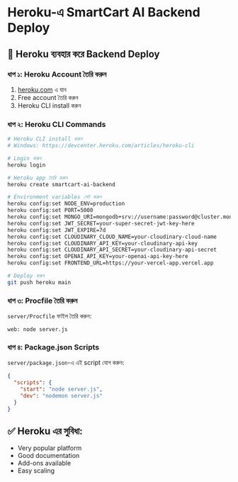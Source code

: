 # Heroku-এ SmartCart AI Backend Deploy

## 🚀 Heroku ব্যবহার করে Backend Deploy

### **ধাপ ১: Heroku Account তৈরি করুন**
1. [heroku.com](https://heroku.com) এ যান
2. Free account তৈরি করুন
3. Heroku CLI install করুন

### **ধাপ ২: Heroku CLI Commands**
```bash
# Heroku CLI install করুন
# Windows: https://devcenter.heroku.com/articles/heroku-cli

# Login করুন
heroku login

# Heroku app তৈরি করুন
heroku create smartcart-ai-backend

# Environment variables সেট করুন
heroku config:set NODE_ENV=production
heroku config:set PORT=5000
heroku config:set MONGO_URI=mongodb+srv://username:password@cluster.mongodb.net/smartcart-ai
heroku config:set JWT_SECRET=your-super-secret-jwt-key-here
heroku config:set JWT_EXPIRE=7d
heroku config:set CLOUDINARY_CLOUD_NAME=your-cloudinary-cloud-name
heroku config:set CLOUDINARY_API_KEY=your-cloudinary-api-key
heroku config:set CLOUDINARY_API_SECRET=your-cloudinary-api-secret
heroku config:set OPENAI_API_KEY=your-openai-api-key-here
heroku config:set FRONTEND_URL=https://your-vercel-app.vercel.app

# Deploy করুন
git push heroku main
```

### **ধাপ ৩: Procfile তৈরি করুন**
`server/Procfile` ফাইল তৈরি করুন:
```
web: node server.js
```

### **ধাপ ৪: Package.json Scripts**
`server/package.json`-এ এই script যোগ করুন:
```json
{
  "scripts": {
    "start": "node server.js",
    "dev": "nodemon server.js"
  }
}
```

## ✅ **Heroku এর সুবিধা:**
- Very popular platform
- Good documentation
- Add-ons available
- Easy scaling
